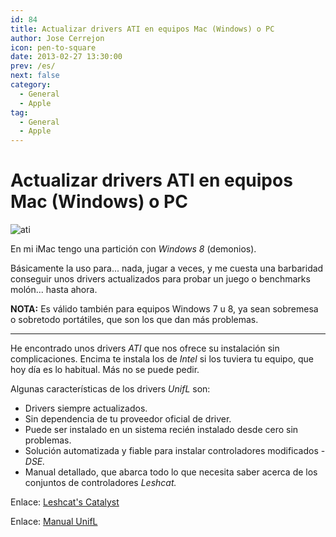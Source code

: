 ```yaml
---
id: 84
title: Actualizar drivers ATI en equipos Mac (Windows) o PC
author: Jose Cerrejon
icon: pen-to-square
date: 2013-02-27 13:30:00
prev: /es/
next: false
category:
  - General
  - Apple
tag:
  - General
  - Apple
---
```


# Actualizar drivers ATI en equipos Mac (Windows) o PC

![ati](/images/compo_misa_imac.jpg)

En mi iMac tengo una partición con *Windows 8* (demonios). 

Básicamente la uso para... nada, jugar a veces, y me cuesta una barbaridad conseguir unos drivers actualizados para probar un juego o benchmarks molón... hasta ahora.

**NOTA:** Es válido también para equipos Windows 7 u 8, ya sean sobremesa o sobretodo portátiles, que son los que dan más problemas.

- - -
He encontrado unos drivers *ATI* que nos ofrece su instalación sin complicaciones. Encima te instala los de *Intel* si los tuviera tu equipo, que hoy día es lo habitual. Más no se puede pedir.

Algunas características de los drivers *UnifL* son:
 
* Drivers siempre actualizados.
* Sin dependencia de tu proveedor oficial de driver.
* Puede ser instalado en un sistema recién instalado desde cero sin problemas.
* Solución automatizada y fiable para instalar controladores modificados - *DSE.*
* Manual detallado, que abarca todo lo que necesita saber acerca de los conjuntos de controladores *Leshcat.*

Enlace: [Leshcat's Catalyst](http://leshcatlabs.net)

Enlace: [Manual UnifL](http://leshcatlabs.net/manual/) 